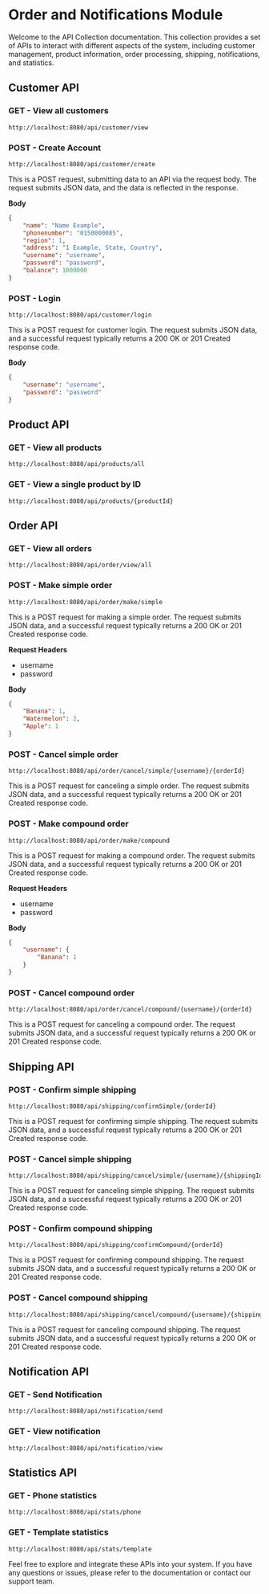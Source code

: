# Order and Notifications Module

Welcome to the API Collection documentation. This collection provides a set of APIs to interact with different aspects of the system, including customer management, product information, order processing, shipping, notifications, and statistics.

## Customer API

### GET - View all customers
```
http://localhost:8080/api/customer/view
```

### POST - Create Account
```
http://localhost:8080/api/customer/create
```
This is a POST request, submitting data to an API via the request body. The request submits JSON data, and the data is reflected in the response.

**Body**
```json
{
    "name": "Name Example",
    "phonenumber": "0150000085",
    "region": 1,
    "address": "1 Example, State, Country",
    "username": "username",
    "password": "password",
    "balance": 1000000
}
```

### POST - Login
```
http://localhost:8080/api/customer/login
```
This is a POST request for customer login. The request submits JSON data, and a successful request typically returns a 200 OK or 201 Created response code.

**Body**
```json
{
    "username": "username",
    "password": "password"
}
```

## Product API

### GET - View all products
```
http://localhost:8080/api/products/all
```

### GET - View a single product by ID
```
http://localhost:8080/api/products/{productId}
```

## Order API

### GET - View all orders
```
http://localhost:8080/api/order/view/all
```

### POST - Make simple order
```
http://localhost:8080/api/order/make/simple
```
This is a POST request for making a simple order. The request submits JSON data, and a successful request typically returns a 200 OK or 201 Created response code.

**Request Headers**
- username
- password

**Body**
```json
{
    "Banana": 1,
    "Watermelon": 2,
    "Apple": 1
}
```

### POST - Cancel simple order
```
http://localhost:8080/api/order/cancel/simple/{username}/{orderId}
```
This is a POST request for canceling a simple order. The request submits JSON data, and a successful request typically returns a 200 OK or 201 Created response code.

### POST - Make compound order
```
http://localhost:8080/api/order/make/compound
```
This is a POST request for making a compound order. The request submits JSON data, and a successful request typically returns a 200 OK or 201 Created response code.

**Request Headers**
- username
- password

**Body**
```json
{
    "username": {
        "Banana": 1
    }
}
```

### POST - Cancel compound order
```
http://localhost:8080/api/order/cancel/compound/{username}/{orderId}
```
This is a POST request for canceling a compound order. The request submits JSON data, and a successful request typically returns a 200 OK or 201 Created response code.

## Shipping API

### POST - Confirm simple shipping
```
http://localhost:8080/api/shipping/confirmSimple/{orderId}
```
This is a POST request for confirming simple shipping. The request submits JSON data, and a successful request typically returns a 200 OK or 201 Created response code.

### POST - Cancel simple shipping
```
http://localhost:8080/api/shipping/cancel/simple/{username}/{shippingId}
```
This is a POST request for canceling simple shipping. The request submits JSON data, and a successful request typically returns a 200 OK or 201 Created response code.

### POST - Confirm compound shipping
```
http://localhost:8080/api/shipping/confirmCompound/{orderId}
```
This is a POST request for confirming compound shipping. The request submits JSON data, and a successful request typically returns a 200 OK or 201 Created response code.

### POST - Cancel compound shipping
```
http://localhost:8080/api/shipping/cancel/compound/{username}/{shippingId}
```
This is a POST request for canceling compound shipping. The request submits JSON data, and a successful request typically returns a 200 OK or 201 Created response code.

## Notification API

### GET - Send Notification
```
http://localhost:8080/api/notification/send
```

### GET - View notification
```
http://localhost:8080/api/notification/view
```

## Statistics API

### GET - Phone statistics
```
http://localhost:8080/api/stats/phone
```

### GET - Template statistics
```
http://localhost:8080/api/stats/template
```

Feel free to explore and integrate these APIs into your system. If you have any questions or issues, please refer to the documentation or contact our support team.

